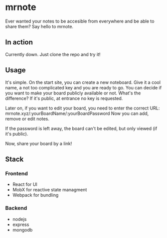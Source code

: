 # mrnote
Ever wanted your notes to be accesible from everywhere and be able to share them? Say hello to mrnote.
## In action
Currently down.
Just clone the repo and try it!
## Usage
It's simple.
On the start site, you can create a new noteboard.
Give it a cool name, a not too complicated key and you are ready to go.
You can decide if you want to make your board publicly available or not.
What's the difference? If it's public, at entrance no key is requested.

Later on, if you want to edit your board, you need to enter the correct URL:
	mrnote.xyz/:yourBoardName/:yourBoardPassword
Now you can add, remove or edit notes.

If the password is left away, the board can't be edited, but only viewed (if it's public).

Now, share your board by a link!

## Stack

### Frontend
- React for UI
- MobX for reactive state managment
- Webpack for bundling

### Backend
- nodejs
- express
- mongodb

